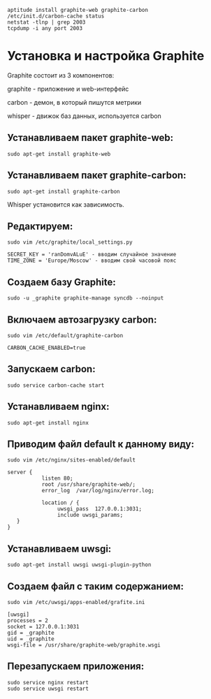 ```
aptitude install graphite-web graphite-carbon 
/etc/init.d/carbon-cache status
netstat -tlnp | grep 2003
tcpdump -i any port 2003
```




# Установка и настройка Graphite

Graphite состоит из 3 компонентов:

graphite - приложение и web-интерфейс

carbon - демон, в который пишутся метрики

whisper - движок баз данных, используется carbon

## Устанавливаем пакет graphite-web:
```
sudo apt-get install graphite-web
```
## Устанавливаем пакет graphite-carbon:
```
sudo apt-get install graphite-carbon
```
Whisper установится как зависимость.

## Редактируем:
```
sudo vim /etc/graphite/local_settings.py
```
```
SECRET_KEY = 'ranDomvALuE' - вводим случайное значение 
TIME_ZONE = 'Europe/Moscow' - вводим свой часовой пояс
```
## Создаем базу Graphite:
```
sudo -u _graphite graphite-manage syncdb --noinput
```
## Включаем автозагрузку carbon:
```
sudo vim /etc/default/graphite-carbon
```
```
CARBON_CACHE_ENABLED=true
```
## Запускаем carbon:
```
sudo service carbon-cache start
```
## Устанавливаем nginx:
```
sudo apt-get install nginx
```
## Приводим файл default к данному виду:
```
sudo vim /etc/nginx/sites-enabled/default
```
```
server {
           listen 80;
           root /usr/share/graphite-web/;
           error_log  /var/log/nginx/error.log;

           location / {
                uwsgi_pass  127.0.0.1:3031;
                include uwsgi_params;
   }
}
```
## Устанавливаем uwsgi:
```
sudo apt-get install uwsgi uwsgi-plugin-python
```
## Создаем файл с таким содержанием:
```
sudo vim /etc/uwsgi/apps-enabled/grafite.ini
```
```
[uwsgi]
processes = 2
socket = 127.0.0.1:3031
gid = _graphite
uid = _graphite
wsgi-file = /usr/share/graphite-web/graphite.wsgi
```
## Перезапускаем приложения:
```
sudo service nginx restart
sudo service uwsgi restart
```
